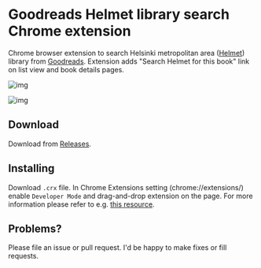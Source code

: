 # Goodreads Helmet library search Chrome extension

Chrome browser extension to search Helsinki metropolitan area ([Helmet](https://www.helmet.fi)) library from [Goodreads](https://www.goodreads.com/). Extension adds "Search Helmet for this book" link on list view and book details pages.

![img](http://i.imgur.com/3JSSnio.png)

![img](http://i.imgur.com/xZPmZdk.png)

## Download

Download from [Releases](https://github.com/Tiketti/greads-library-search/releases).

## Installing

Download `.crx` file. In Chrome Extensions setting (chrome://extensions/) enable `Developer Mode` and drag-and-drop extension on the page. For more information please refer to e.g. [this resource](https://blog.hunter.io/install-chrome-extension-manually/).

## Problems?

Please file an issue or pull request. I'd be happy to make fixes or fill requests.
